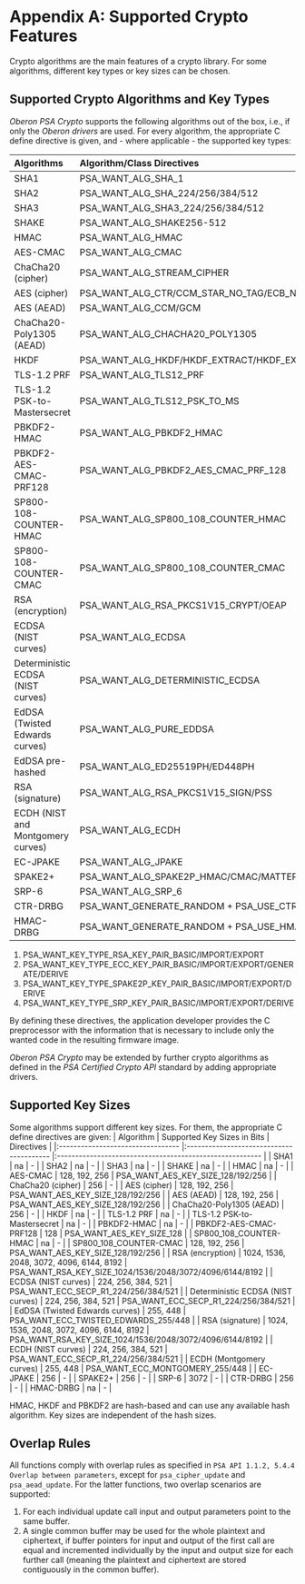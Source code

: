 # Appendix A: Supported Crypto Features

Crypto algorithms are the main features of a crypto library. For some algorithms,
different key types or key sizes can be chosen.

## Supported Crypto Algorithms and Key Types

_Oberon PSA Crypto_ supports the following algorithms out of the box, i.e., if
only the _Oberon drivers_ are used. For every algorithm, the appropriate C define
directive is given, and - where applicable - the supported key types:

| Algorithms                        | Algorithm/Class Directives                                                       | Key Type Directives        |
|:--------------------------------- |:-------------------------------------------------------------------------------- |:-------------------------- |
| SHA1                              | PSA_WANT_ALG_SHA_1                                                               | -                          |
| SHA2                              | PSA_WANT_ALG_SHA_224/256/384/512                                                 | -                          |
| SHA3                              | PSA_WANT_ALG_SHA3_224/256/384/512                                                | -                          |
| SHAKE                             | PSA_WANT_ALG_SHAKE256-512                                                        | -                          |
| HMAC                              | PSA_WANT_ALG_HMAC                                                                | PSA_WANT_KEY_TYPE_HMAC     |
| AES-CMAC                          | PSA_WANT_ALG_CMAC                                                                | PSA_WANT_KEY_TYPE_AES      |
| ChaCha20 (cipher)                 | PSA_WANT_ALG_STREAM_CIPHER                                                       | PSA_WANT_KEY_TYPE_CHACHA20 |
| AES (cipher)                      | PSA_WANT_ALG_CTR/CCM_STAR_NO_TAG/ECB_NO_PADDING/CBC_NO_PADDING/CCM/GCM/CBC_PKCS7 | PSA_WANT_KEY_TYPE_AES      |
| AES (AEAD)                        | PSA_WANT_ALG_CCM/GCM                                                             | PSA_WANT_KEY_TYPE_AES      |
| ChaCha20-Poly1305 (AEAD)          | PSA_WANT_ALG_CHACHA20_POLY1305                                                   | PSA_WANT_KEY_TYPE_CHACHA20 |
| HKDF                              | PSA_WANT_ALG_HKDF/HKDF_EXTRACT/HKDF_EXPAND                                       | PSA_WANT_KEY_TYPE_DERIVE   |
| TLS-1.2 PRF                       | PSA_WANT_ALG_TLS12_PRF                                                           | PSA_WANT_KEY_TYPE_DERIVE   |
| TLS-1.2 PSK-to-Mastersecret       | PSA_WANT_ALG_TLS12_PSK_TO_MS                                                     | PSA_WANT_KEY_TYPE_DERIVE   |
| PBKDF2-HMAC                       | PSA_WANT_ALG_PBKDF2_HMAC                                                         | PSA_WANT_KEY_TYPE_HMAC     |
| PBKDF2-AES-CMAC-PRF128            | PSA_WANT_ALG_PBKDF2_AES_CMAC_PRF_128                                             | PSA_WANT_KEY_TYPE_AES      |
| SP800-108-COUNTER-HMAC            | PSA_WANT_ALG_SP800_108_COUNTER_HMAC                                              | PSA_WANT_KEY_TYPE_HMAC     |
| SP800-108-COUNTER-CMAC            | PSA_WANT_ALG_SP800_108_COUNTER_CMAC                                              | PSA_WANT_KEY_TYPE_AES      |
| RSA (encryption)                  | PSA_WANT_ALG_RSA_PKCS1V15_CRYPT/OEAP                                             | 1)                         |
| ECDSA (NIST curves)               | PSA_WANT_ALG_ECDSA                                                               | 2)                         |
| Deterministic ECDSA (NIST curves) | PSA_WANT_ALG_DETERMINISTIC_ECDSA                                                 | 2)                         |
| EdDSA (Twisted Edwards curves)    | PSA_WANT_ALG_PURE_EDDSA                                                          | 2)                         |
| EdDSA pre-hashed                  | PSA_WANT_ALG_ED25519PH/ED448PH                                                   | 2)                         |
| RSA (signature)                   | PSA_WANT_ALG_RSA_PKCS1V15_SIGN/PSS                                               | 1)                         |
| ECDH (NIST and Montgomery curves) | PSA_WANT_ALG_ECDH                                                                | 2)                         |
| EC-JPAKE                          | PSA_WANT_ALG_JPAKE                                                               | TLS12_ECJPAKE_TO_PMS       |
| SPAKE2+                           | PSA_WANT_ALG_SPAKE2P_HMAC/CMAC/MATTER                                            | 3)                         |
| SRP-6                             | PSA_WANT_ALG_SRP_6                                                               | 4)                         |
| CTR-DRBG                          | PSA_WANT_GENERATE_RANDOM + PSA_USE_CTR_DRBG_DRIVER                               | -                          |
| HMAC-DRBG                         | PSA_WANT_GENERATE_RANDOM + PSA_USE_HMAC_DRBG_DRIVER                              | -                          |

1) PSA_WANT_KEY_TYPE_RSA_KEY_PAIR_BASIC/IMPORT/EXPORT
2) PSA_WANT_KEY_TYPE_ECC_KEY_PAIR_BASIC/IMPORT/EXPORT/GENERATE/DERIVE
3) PSA_WANT_KEY_TYPE_SPAKE2P_KEY_PAIR_BASIC/IMPORT/EXPORT/DERIVE
4) PSA_WANT_KEY_TYPE_SRP_KEY_PAIR_BASIC/IMPORT/EXPORT/DERIVE

By defining these directives, the application developer provides the C
preprocessor with the information that is necessary to include only the wanted
code in the resulting firmware image.

_Oberon PSA Crypto_ may be extended by further crypto algorithms as defined in the
_PSA Certified Crypto API_ standard by adding appropriate drivers.

## Supported Key Sizes

Some algorithms support different key sizes. For them, the appropriate C define
directives are given:
| Algorithm                         | Supported Key Sizes in Bits              | Directives                                               |
|:--------------------------------- |:---------------------------------------- |:-------------------------------------------------------- |
| SHA1                              | na                                       | -                                                        |
| SHA2                              | na                                       | -                                                        |
| SHA3                              | na                                       | -                                                        |
| SHAKE                             | na                                       | -                                                        |
| HMAC                              | na                                       | -                                                        |
| AES-CMAC                          | 128, 192, 256                            | PSA_WANT_AES_KEY_SIZE_128/192/256                        |
| ChaCha20 (cipher)                 | 256                                      | -                                                        |
| AES (cipher)                      | 128, 192, 256                            | PSA_WANT_AES_KEY_SIZE_128/192/256                        |
| AES (AEAD)                        | 128, 192, 256                            | PSA_WANT_AES_KEY_SIZE_128/192/256                        |
| ChaCha20-Poly1305 (AEAD)          | 256                                      | -                                                        |
| HKDF                              | na                                       | -                                                        |
| TLS-1.2 PRF                       | na                                       | -                                                        |
| TLS-1.2 PSK-to-Mastersecret       | na                                       | -                                                        |
| PBKDF2-HMAC                       | na                                       | -                                                        |
| PBKDF2-AES-CMAC-PRF128            | 128                                      | PSA_WANT_AES_KEY_SIZE_128                                |
| SP800_108_COUNTER-HMAC            | na                                       | -                                                        |
| SP800_108_COUNTER-CMAC            | 128, 192, 256                            | PSA_WANT_AES_KEY_SIZE_128/192/256                        |
| RSA (encryption)                  | 1024, 1536, 2048, 3072, 4096, 6144, 8192 | PSA_WANT_RSA_KEY_SIZE_1024/1536/2048/3072/4096/6144/8192 |
| ECDSA (NIST curves)               | 224, 256, 384, 521                       | PSA_WANT_ECC_SECP_R1_224/256/384/521                     |
| Deterministic ECDSA (NIST curves) | 224, 256, 384, 521                       | PSA_WANT_ECC_SECP_R1_224/256/384/521                     |
| EdDSA (Twisted Edwards curves)    | 255, 448                                 | PSA_WANT_ECC_TWISTED_EDWARDS_255/448                     |
| RSA (signature)                   | 1024, 1536, 2048, 3072, 4096, 6144, 8192 | PSA_WANT_RSA_KEY_SIZE_1024/1536/2048/3072/4096/6144/8192 |
| ECDH (NIST curves)                | 224, 256, 384, 521                       | PSA_WANT_ECC_SECP_R1_224/256/384/521                     |
| ECDH (Montgomery curves)          | 255, 448                                 | PSA_WANT_ECC_MONTGOMERY_255/448                          |
| EC-JPAKE                          | 256                                      | -                                                        |
| SPAKE2+                           | 256                                      | -                                                        |
| SRP-6                             | 3072                                     | -                                                        |
| CTR-DRBG                          | 256                                      | -                                                        |
| HMAC-DRBG                         | na                                       | -                                                        |

HMAC, HKDF and PBKDF2 are hash-based and can use any available hash algorithm.
Key sizes are independent of the hash sizes.

## Overlap Rules

All functions comply with overlap rules as specified in
`PSA API 1.1.2, 5.4.4 Overlap between parameters`, except for `psa_cipher_update`
and `psa_aead_update`. For the latter functions, two overlap scenarios are
supported:

1. For each individual update call input and output parameters point to the same
buffer.
2. A single common buffer may be used for the whole plaintext and ciphertext, if
buffer pointers for input and output of the first call are equal and incremented
individually by the input and output size for each further call (meaning the
plaintext and ciphertext are stored contiguously in the common buffer).
